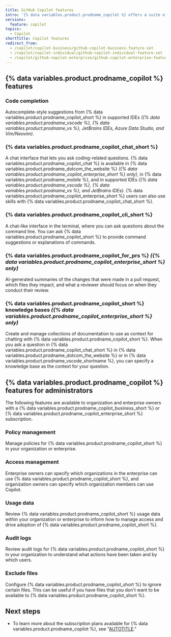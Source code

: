 ```yaml
---
title: GitHub Copilot features
intro: '{% data variables.product.prodname_copilot %} offers a suite of features. {% data variables.product.prodname_copilot_short %} also offers a suite of features for administrators.'
versions:
  feature: copilot
topics:
  - Copilot
shortTitle: Copilot features
redirect_from:
  - /copilot/copilot-business/github-copilot-business-feature-set
  - /copilot/copilot-individual/github-copilot-individual-feature-set
  - /copilot/github-copilot-enterprise/github-copilot-enterprise-feature-set
---
```


## {% data variables.product.prodname_copilot %} features

### Code completion

Autocomplete-style suggestions from {% data variables.product.prodname_copilot_short %} in supported IDEs _({% data variables.product.prodname_vscode %}, {% data variables.product.prodname_vs %}, JetBrains IDEs, Azure Data Studio, and Vim/Neovim)_.

### {% data variables.product.prodname_copilot_chat_short %}

A chat interface that lets you ask coding-related questions. {% data variables.product.prodname_copilot_chat %} is available in {% data variables.product.prodname_dotcom_the_website %} _({% data variables.product.prodname_copilot_enterprise_short %} only)_, in {% data variables.product.prodname_mobile %}, and in supported IDEs _({% data variables.product.prodname_vscode %}, {% data variables.product.prodname_vs %}, and JetBrains IDEs)_. {% data variables.product.prodname_copilot_enterprise_short %} users can also use skills with {% data variables.product.prodname_copilot_chat_short %}.

### {% data variables.product.prodname_copilot_cli_short %}

A chat-like interface in the terminal, where you can ask questions about the command line. You can ask {% data variables.product.prodname_copilot_short %} to provide command suggestions or explanations of commands.

### {% data variables.product.prodname_copilot_for_prs %} _({% data variables.product.prodname_copilot_enterprise_short %} only)_

AI-generated summaries of the changes that were made in a pull request, which files they impact, and what a reviewer should focus on when they conduct their review.

### {% data variables.product.prodname_copilot_short %} knowledge bases _({% data variables.product.prodname_copilot_enterprise_short %} only)_

Create and manage collections of documentation to use as context for chatting with {% data variables.product.prodname_copilot_short %}. When you ask a question in {% data variables.product.prodname_copilot_chat_short %} in {% data variables.product.prodname_dotcom_the_website %} or in {% data variables.product.prodname_vscode_shortname %}, you can specify a knowledge base as the context for your question.

## {% data variables.product.prodname_copilot %} features for administrators

The following features are available to organization and enterprise owners with a {% data variables.product.prodname_copilot_business_short %} or {% data variables.product.prodname_copilot_enterprise_short %} subscription.

### Policy management

Manage policies for {% data variables.product.prodname_copilot_short %} in your organization or enterprise.

### Access management

Enterprise owners can specify which organizations in the enterprise can use {% data variables.product.prodname_copilot_short %}, and organization owners can specify which organization members can use Copilot.

### Usage data

Review {% data variables.product.prodname_copilot_short %} usage data within your organization or enterprise to inform how to manage access and drive adoption of {% data variables.product.prodname_copilot_short %}.

### Audit logs

Review audit logs for {% data variables.product.prodname_copilot_short %} in your organization to understand what actions have been taken and by which users.

### Exclude files

Configure {% data variables.product.prodname_copilot_short %} to ignore certain files. This can be useful if you have files that you don't want to be available to {% data variables.product.prodname_copilot_short %}.

## Next steps

* To learn more about the subscription plans available for {% data variables.product.prodname_copilot %}, see "[AUTOTITLE](/copilot/about-github-copilot/subscription-plans-for-github-copilot)."
